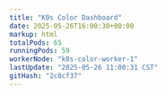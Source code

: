 ```yaml
---
title: "K0s Color Dashboard"
date: 2025-05-26T16:00:30+00:00
markup: html
totalPods: 65
runningPods: 59
workerNode: "k0s-color-worker-1"
lastUpdate: "2025-05-26 11:00:31 CST"
gitHash: "2c8cf37"
---
```


<!-- This content is dynamically updated by the CronJob -->
<!-- The dashboard UI is rendered by Hugo templates and CSS/JS files -->
